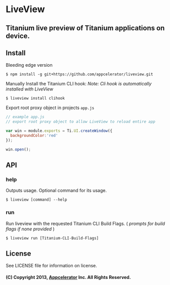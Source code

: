 # LiveView
## Titanium live preview of Titanium applications on device.

## Install

Bleeding edge version

```
$ npm install -g git+https://github.com/appcelerator/liveview.git
```

Manually Install the Titanium CLI hook:
_Note: Cli hook is automatically installed with LiveView_

```
$ liveview install clihook
```

Export root proxy object in projects `app.js`

```js
// example app.js
// export root proxy object to allow LiveView to reload entire app

var win = module.exports = Ti.UI.createWindow({
  backgroundColor:'red'
});

win.open();
```

## API

### help

Outputs usage. Optional command for its usage.

```
$ liveview [command] --help
```

### run

Run liveview with the requested Titanium CLI Build Flags.
( _prompts for build flags if none provided_ )

```
$ liveview run [Titanium-CLI-Build-Flags]
```

## License

See LICENSE file for information on license.

#### (C) Copyright 2013, [Appcelerator](http://www.appcelerator.com/) Inc. All Rights Reserved.
